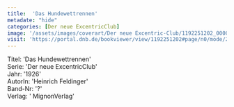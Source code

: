 ```yaml
---
title:  'Das Hundewettrennen'
metadate: "hide"
categories: [Der neue ExcentricClub]
image: '/assets/images/coverart/Der neue Excentric-Club/1192251202_00000010.jpg'
visit: 'https://portal.dnb.de/bookviewer/view/1192251202#page/n0/mode/2up'
---
```

Titel: 'Das Hundewettrennen' <br>
Serie: 'Der neue ExcentricClub' <br>
Jahr: '1926' <br>
AutorIn: 'Heinrich Feldinger' <br>
Band-Nr: '?' <br>
Verlag: ' MignonVerlag'